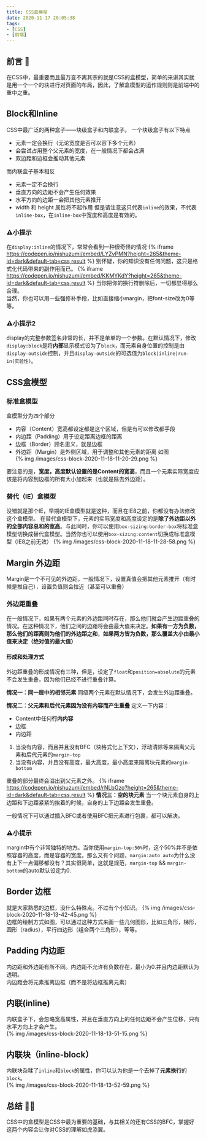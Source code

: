 ```yaml
---
title: CSS盒模型
date: 2020-11-17 20:05:38
tags:
- [CSS]
- [前端]
---
```

## 前言 🎤
在CSS中，最重要而且最万变不离其宗的就是CSS的盒模型，简单的来讲其实就是用一个一个的块进行对页面的布局，因此，了解盒模型的运作规则则是前端中的重中之重。
<!--more-->
## Block和Inline
CSS中最广泛的两种盒子——块级盒子和内联盒子。
一个块级盒子有以下特点
- 元素一定会换行（无论宽度是否可以容下多个元素）
- 会尝试占用整个父元素的宽度，在一般情况下都会占满
- 双边距和边框会推动其他元素

而内联盒子基本相反
- 元素一定不会换行
- 垂直方向的边距不会产生任何效果
- 水平方向的边距一会把其他元素推开
- width 和 height 属性将不起作用
但是请注意这只代表`inline`的效果，不代表`inline-box`，在`inline-box`中宽度和高度是有效的。

### ⚠️小提示
在`display:inline`的情况下，常常会看到一种很奇怪的情况
{% iframe https://codepen.io/nishuzumi/embed/LYZvPMN?height=265&theme-id=dark&default-tab=css,result %}
别怀疑，你的知识没有任何问题，这只是格式化代码带来的副作用而已。
{% iframe https://codepen.io/nishuzumi/embed/KKMYKdY?height=265&theme-id=dark&default-tab=css,result %}
当你把你的换行符删除后，一切都显得那么合理。  
当然，你也可以用一些强修补手段，比如直接缩小margin，把font-size改为0等等。

### ⚠️小提示2
display的完整参数签名非常的长，并不是单单的一个参数。在默认情况下，修改`display:block`是将**内部**显示模式设为了`block`，而元素自身位置的控制是由`display-outside`控制，并且`display-outside`的可选值为`block|inline|run-in(实验性)`。  

## CSS盒模型
### 标准盒模型
盒模型分为四个部分  
- 内容（Content）宽高都设定都是这个区域，但是有可以修改都手段
- 内边距（Padding）用于设定距离边框的距离
- 边框（Border）顾名思义，就是边框
- 外边距（Margin）是外侧区域，用于调整和其他元素的距离
如图  
{% img /images/css-block-2020-11-18-11-20-29.png %}  

要注意的是，**宽度，高度默认设置的是Content的宽高**，而且一个元素实际宽度应该是将内容到边框的所有大小加起来（也就是除去外边距）。

### 替代（IE）盒模型
没错就是那个IE，早期的IE盒模型就是这种，而且在IE8之前，你都没有办法修改这个盒模型。
在替代盒模型下，元素的实际宽度和高度设定的是**除了外边距以外的全部内容总和的宽高**。与此同时，你可以使用`box-sizing:border-box`将标准盒模型切换成替代盒模型。当然你也可以使用`box-sizing:content`切换成标准盒模型（IE8之前无效）
{% img /images/css-block-2020-11-18-11-28-58.png %}

## Margin 外边距
Margin是一个不可见的外边距，一般情况下，设置真值会把其他元素推开（有时候是推自己），设置负值则会拉近（甚至可以重叠）

### 外边距重叠
在一般情况下，如果有两个元素的外边距同时存在，那么他们就会产生边距重叠的情况。在这种情况下，他们之间的边距将会由最大值来决定。**如果有一方为负数，那么他们的距离则为他们的外边距之和**，**如果两方皆为负数，那么覆盖大小由最小值来决定（绝对值的最大值）**

#### 形成和处理方式
外边距重叠的形成情况有三种，但是，设定了`float`和`position=absolute`的元素不会发生重叠，因为他们已经不进行重叠计算。

**情况一：同一层中的相邻元素**
同级两个元素在默认情况下，会发生外边距重叠。

**情况二：父元素和后代元素因为没有内容而产生重叠**
定义一下内容：
- Content中任何**行内内容**
- 边框
- 内边距
  
1. 当没有内容，而且并且没有BFC（块格式化上下文），浮动清除等来隔离父元素和后代元素的`margin-top`
2. 当没有内容，并且没有高度，最大高度，最小高度来隔离块元素的`margin-bottom`

重叠的部分最终会溢出到父元素之外。
{% iframe https://codepen.io/nishuzumi/embed/rNLbGzo?height=265&theme-id=dark&default-tab=css,result %}
**情况三：空的块元素**
当一个块元素自身的上边距和下边距紧紧的挨着的时候，自身的上下边距会发生重叠。

一般情况下可以通过插入BFC或者使用BFC把元素进行包裹，都可以解决。

### ⚠️小提示
margin中有个非常独特的地方。当你使用`margin-top:50%`时，这个50%并不是依照容器的高度，而是容器的宽度。那么又有个问题，`margin:auto auto`为什么没有上下一点偏移都没有？其实很简单，这就是规范，`margin-top` && `margin-bottom`的auto默认设定为0.

## Border 边框
就是大家熟悉的边框，没什么特殊点。不过有个小知识。
{% img /images/css-block-2020-11-18-13-42-45.png %}  
边框的绘制方式如图，可以通过这种方式来画一些几何图形，比如三角形，梯形，圆形（radius），平行四边形（组合两个三角形），等等。

## Padding 内边距
内边距和外边距有所不同。内边距不允许有负数存在，最小为0.并且内边距默认为透明。  
内边距会将元素推离边框（而不是将边框推离元素）


## 内联(inline)
内联盒子下，会忽略宽高属性，并且在垂直方向上的任何边距不会产生位移，只有水平方向上才会产生。  
{% img /images/css-block-2020-11-18-13-51-15.png %}  

## 内联块（inline-block）
内联块杂糅了`inline`和`block`的属性，你可以认为他是一个去掉了**元素换行**的`block`。  
{% img /images/css-block-2020-11-18-13-52-59.png %}  

## 总结 👨‍🏫
CSS中的盒模型是CSS中最为重要的基础，与其相关的还有CSS的BFC，掌握好这两个内容会让你对CSS的理解如虎添翼。